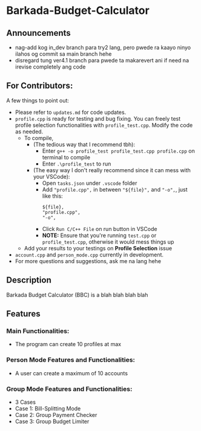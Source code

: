 # Barkada-Budget-Calculator
## Announcements
- nag-add kog in_dev branch para try2 lang, pero pwede ra kaayo ninyo ilahos og commit sa main branch hehe
- disregard tung ver4.1 branch para pwede ta makarevert ani if need na irevise completely ang code

## For Contributors:
A few things to point out:  
- Please refer to `updates.md` for code updates.  
- `profile.cpp` is ready for testing and bug fixing. You can freely test profile selection functionalities with `profile_test.cpp`. Modify the code as needed.  
  - To compile,
    - (The tedious way that I recommend tbh):
      - Enter `g++ -o profile_test profile_test.cpp profile.cpp` on terminal to compile
      - Enter `.\profile_test` to run
    - (The easy way I don't really recommend since it can mess with your VSCode):
      - Open `tasks.json` under `.vscode` folder
      - Add `"profile.cpp",` in between `"${file}",` and `"-o",`, just like this:
        ```
        ${file},
        "profile.cpp",
        "-o",
        ```
      - Click `Run C/C++ File` on run button in VSCode
      - **NOTE:** Ensure that you're running `test.cpp` or `profile_test.cpp`, otherwise it would mess things up
  - Add your results to your testings on **Profile Selection** issue
- `account.cpp` and `person_mode.cpp` currently in development.
- For more questions and suggestions, ask me na lang hehe


## Description
Barkada Budget Calculator (BBC) is a blah blah blah blah

## Features
### Main Functionalities:
- The program can create 10 profiles at max

### Person Mode Features and Functionalities:
- A user can create a maximum of 10 accounts

### Group Mode Features and Functionalities:
- 3 Cases
- Case 1: Bill-Splitting Mode
- Case 2: Group Payment Checker
- Case 3: Group Budget Limiter
